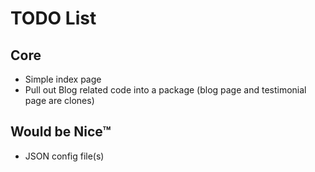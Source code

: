 # TODO List

## Core
* Simple index page
* Pull out Blog related code into a package (blog page and testimonial page are
  clones)

## Would be Nice™
* JSON config file(s)

